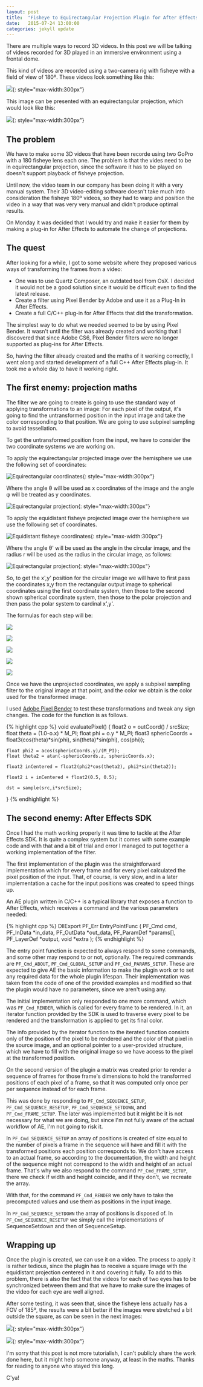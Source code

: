 ```yaml
---
layout: post
title:  "Fisheye to Equirectangular Projection Plugin for After Effects"
date:   2015-07-24 13:00:00
categories: jekyll update
---
```


There are multiple ways to record 3D videos. In this post we will be talking of videos recorded for 3D played in an
immersive environment using a frontal dome.

This kind of videos are recorded using a two-camera rig with fisheye with a field of view of 180º. These videos look
something like this:

![](/images/2015-07-24/fisheye-circle-1.jpg){: style="max-width:300px"}

This image can be presented with an equirectangular projection, which would look like this:

![](/images/2015-07-24/fisheye-transformed-1.jpg){: style="max-width:300px"}

<!--more-->

## The problem
We have to make some 3D videos that have been recorde using two GoPro with a 180 fisheye lens each one. The problem
is that the vides need to be in equirectangular projection, since the software it has to be played on doesn't support
playback of fisheye projection.

Until now, the video team in our company has been doing it with a very manual system. Their 3D video-editing software
doesn't take much into consideration the fisheye 180º videos, so they had to warp and position the video in a way that
was very very manual and didn't produce optimal results.

On Monday it was decided that I would try and make it easier for them by making a plug-in for After Effects to
automate the change of projections.

## The quest
After looking for a while, I got to some website where they proposed various ways of transforming the frames from a video:
- One was to use Quartz Composer, an outdated tool from OsX. I decided it would not be a good solution since it would be 
difficult even to find the latest release.
- Create a filter using Pixel Bender by Adobe and use it as a Plug-In in After Effects.
- Create a full C/C++ plug-in for After Effects that did the transformation.

The simplest way to do what we needed seemed to be by using Pixel Bender. It wasn't until the filter was already created
and working that I discovered that since Adobe CS6, Pixel Bender filters were no longer supported as plug-ins for After
Effects.

So, having the filter already created and the maths of it working correctly, I went along and started development of a
full C++ After Effects plug-in. It took me a whole day to have it working right.

## The first enemy: projection maths
The filter we are going to create is going to use the standard way of applying transformations to an image:
For each pixel of the output, it's going to find the untransformed position in the input image and take
the color corresponding to that position. We are going to use subpixel sampling to avoid tessellation.

To get the untransformed position from the input, we have to consider the two coordinate systems we are working on.

To apply the equirectangular projected image over the hemisphere we use the following set of coordinates:

![Equirectangular coordinates](/images/2015-07-24/semi-sphere-equirect-coords.png){: style="max-width:300px"}

Where the angle θ will be used as x coordinates of the image and the angle φ will be treated as y coordinates.

![Equirectangular projection](/images/2015-07-24/equirectangular-projection.png){: style="max-width:300px"}

To apply the equidistant fisheye projected image over the hemisphere we use the following set of coordinates.

![Equidistant fisheye coordinates](/images/2015-07-24/semi-sphere-equidist-coords.png){: style="max-width:300px"}

Where the angle θ' will be used as the angle in the circular image, and the radius r will be used as the radius
in the circular image, as follows:

![Equirectangular projection](/images/2015-07-24/equidistant-projection.png){: style="max-width:300px"}

So, to get the x',y' position for the circular image we will have to first pass the coordinates x,y from the rectangular
output image to spherical coordinates using the first coordinate system, then those to the second shown spherical
coordinate system, then those to the polar projection and then pass the polar system to cardinal x',y'.

The formulas for each step will be:

![](/images/2015-07-24/math-1.png)

![](/images/2015-07-24/math-2.png)

![](/images/2015-07-24/math-3.png)

![](/images/2015-07-24/math-4.png)

![](/images/2015-07-24/math-5.png)

Once we have the unprojected coordinates, we apply a subpixel sampling filter to the original image at that point,
and the color we obtain is the color used for the transformed image.

I used [Adobe Pixel Bender](http://www.adobe.com/devnet/archive/pixelbender.html) to test these transformations and
tweak any sign changes. The code for the function is as follows.

{% highlight cpp %}
void evaluatePixel()
{
	float2 o = outCoord() / srcSize;
	float theta = (1.0-o.x) * M_PI;
	float phi = o.y * M_PI;
	float3 sphericCoords = float3(cos(theta)*sin(phi), sin(theta)*sin(phi), cos(phi));
	
	float phi2 = acos(sphericCoords.y)/(M_PI);
	float theta2 = atan(-sphericCoords.z, sphericCoords.x);
	
	float2 inCentered = float2(phi2*cos(theta2), phi2*sin(theta2));
	
	float2 i = inCentered + float2(0.5, 0.5);
	
	dst = sample(src,i*srcSize);
}
{% endhighlight %}


## The second enemy: After Effects SDK

Once I had the math working properly it was time to tackle at the After Effects SDK. It is quite a complex system but
it comes with some example code and with that and a bit of trial and error I managed to put together a working
implementation of the filter.

The first implementation of the plugin was the straightforward implementation which for every frame and for every
pixel calculated the pixel position of the input. That, of course, is very slow, and in a later implementation a
cache for the input positions was created to speed things up.

An AE plugin written in C/C++ is a typical library that exposes a function to After Effects, which receives a command
and the various parameters needed:

{% highlight cpp %}
DllExport
PF_Err EntryPointFunc ( PF_Cmd cmd,
                        PF_InData *in_data,
                        PF_OutData *out_data,
                        PF_ParamDef *params[],
                        PF_LayerDef *output,
                        void *extra );
{% endhighlight %}

The entry point function is expected to always respond to some commands, and some other may respond to or not, optionally.
The required commands are `PF_Cmd_ABOUT`, `PF_Cmd_GLOBAL_SETUP` and `PF_Cmd_PARAMS_SETUP`. These are expected to
give AE the basic information to make the plugin work or to set any required data for the whole plugin lifespan.
Their implementation was taken from the code of one of the provided examples and modified so that the plugin
would have no parameters, since we aren't using any.

The initial implementation only responded to one more command, which was `PF_Cmd_RENDER`, which is called for every
frame to be rendered. In it, an iterator function provided by the SDK is used to traverse every pixel to be rendered
and the transformation is applied to get its final color.

The info provided by the iterator function to the iterated function consists only of the position of the pixel to be
rendered and the color of that pixel in the source image, and an optional pointer to a user-provided structure, which
we have to fill with the original image so we have access to the pixel at the transformed position.

On the second version of the plugin a matrix was created prior to render a sequence of frames for those frame's
dimensions to hold the transformed positions of each pixel of a frame, so that it was computed only once per
per sequence instead of for each frame.

This was done by responding to `PF_Cmd_SEQUENCE_SETUP`, `PF_Cmd_SEQUENCE_RESETUP`, `PF_Cmd_SEQUENCE_SETDOWN`,
and `PF_Cmd_FRAME_SETUP`. The later was implemented but it might be it is not necessary for what we are doing,
but since I'm not fully aware of the actual workflow of AE, I'm not going to risk it.

In `PF_Cmd_SEQUENCE_SETUP` an array of positions is created of size equal to the number of pixels a frame in the
sequence will have and fill it with the transformed positions each position corresponds to. We don't have
access to an actual frame, so according to the documentation, the width and height of the sequence might
not correspond to the width and height of an actual frame. That's why we also respond to the command
`PF_Cmd_FRAME_SETUP`, there we check if width and height coincide, and if they don't, we recreate the array.

With that, for the command `PF_Cmd_RENDER` we only have to take the precomputed values and use them as positions
in the input image.

In `PF_Cmd_SEQUENCE_SETDOWN` the array of positions is disposed of. In `PF_Cmd_SEQUENCE_RESETUP` we simply call
the implementations of SequenceSetdown and then of SequenceSetup.


## Wrapping up

Once the plugin is created, we can use it on a video. The process to apply it is rather tedious, since the plugin
has to receive a square image with the equidistant projection centered in it and covering it fully. To add
to this problem, there is also the fact that the videos for each of two eyes has to be synchronized between
them and that we have to make sure the images of the video for each eye are well aligned.

After some testing, it was seen that, since the fisheye lens actually has a FOV of 185º, the results were
a bit better if the images were stretched a bit outside the square, as can be seen in the next images:

![](/images/2015-07-24/fisheye-circle-2.jpg){: style="max-width:300px"}

![](/images/2015-07-24/fisheye-transformed-2.jpg){: style="max-width:300px"}

I'm sorry that this post is not more tutorialish, I can't publicly share the work done here, but it might help
someone anyway, at least in the maths. Thanks for reading to anyone who stayed this long.

C'ya!
